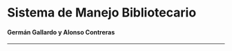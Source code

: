 # Sistema de Manejo Bibliotecario
#### Germán Gallardo y Alonso Contreras
-----------------------------------------

